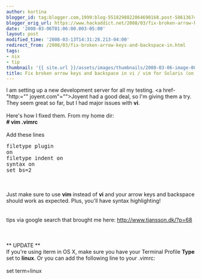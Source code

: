 ```yaml
---
author: kortina
blogger_id: tag:blogger.com,1999:blog-5518298822864690168.post-5861367461931805529
blogger_orig_url: https://www.hackaddict.net/2008/03/fix-broken-arrow-keys-and-backspace-in.html
date: '2008-03-06T01:06:00.003-05:00'
layout: post
modified_time: '2008-03-13T14:31:28.213-04:00'
redirect_from: /2008/03/fix-broken-arrow-keys-and-backspace-in.html
tags:
- nix
- tip
thumbnail: '{{ site.url }}/assets/images/thumbnails/2008-03-06-image-0000.png'
title: Fix broken arrow keys and backspace in vi / vim for Solaris (on Joyent)
---
```


I am setting up a new development server for all my testing.  <a href-"http:="" joyent.com"="">Joyent</a> had a good deal, so I'm giving them a try.  They seem great so far, but I had major issues with <b>vi</b>.<br/><br/>Here's how I fixed them.  From my home dir:<br/><b># vim .vimrc</b><br/><br/>Add these lines<br/><pre>filetype plugin on<br/>filetype indent on<br/>syntax on<br/>set bs=2</pre><br/><br/>Just make sure to use <b>vim</b> instead of <b>vi</b> and your arrow keys and backspace should work as expected. Plus, you'll have syntax highlighting!<br/><br/><br/>tips via google search that brought me here: <a href="http://www.tjansson.dk/?p=68">http://www.tjansson.dk/?p=68</a><br/><br/><br/><br/>** UPDATE **<br/>If you're using iterm in OS X, make sure you have your Terminal Profile <b>Type</b> set to <b>linux</b>.  Or you can add the following line to your .vimrc:<br/><br/>set term=linux<br/><br/><br/><img alt="" border="0" id="BLOGGER_PHOTO_ID_5177295089549465570" src="{{ site.url }}/assets/images/2008-03-06-image-0000.png" style="display:block; margin:0px auto 10px; text-align:center; "/>